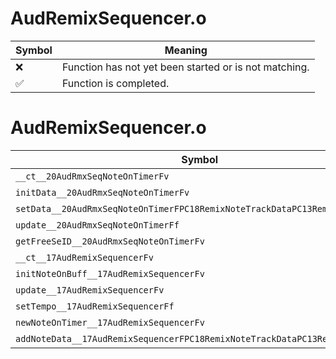 # AudRemixSequencer.o
| Symbol | Meaning 
| ------------- | ------------- 
| :x: | Function has not yet been started or is not matching. 
| :white_check_mark: | Function is completed. 


# AudRemixSequencer.o
| Symbol | Decompiled? |
| ------------- | ------------- |
| `__ct__20AudRmxSeqNoteOnTimerFv` | :x: |
| `initData__20AudRmxSeqNoteOnTimerFv` | :x: |
| `setData__20AudRmxSeqNoteOnTimerFPC18RemixNoteTrackDataPC13RemixNoteData` | :x: |
| `update__20AudRmxSeqNoteOnTimerFf` | :x: |
| `getFreeSeID__20AudRmxSeqNoteOnTimerFv` | :x: |
| `__ct__17AudRemixSequencerFv` | :x: |
| `initNoteOnBuff__17AudRemixSequencerFv` | :x: |
| `update__17AudRemixSequencerFv` | :x: |
| `setTempo__17AudRemixSequencerFf` | :x: |
| `newNoteOnTimer__17AudRemixSequencerFv` | :x: |
| `addNoteData__17AudRemixSequencerFPC18RemixNoteTrackDataPC13RemixNoteData` | :x: |
